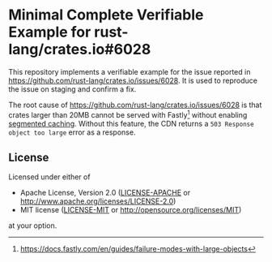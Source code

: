 # Minimal Complete Verifiable Example for rust-lang/crates.io#6028

This repository implements a verifiable example for the issue reported in
<https://github.com/rust-lang/crates.io/issues/6028>. It is used to reproduce
the issue on staging and confirm a fix.

The root cause of <https://github.com/rust-lang/crates.io/issues/6028> is that
crates larger than 20MB cannot be served with Fastly[^1] without enabling
[segmented caching](https://docs.fastly.com/en/guides/segmented-caching).
Without this feature, the CDN returns a `503 Response object too large` error as
a response.

## License

Licensed under either of

- Apache License, Version 2.0 ([LICENSE-APACHE](LICENSE-APACHE) or <http://www.apache.org/licenses/LICENSE-2.0>)
- MIT license ([LICENSE-MIT](LICENSE-MIT) or <http://opensource.org/licenses/MIT>)

at your option.

[^1]: https://docs.fastly.com/en/guides/failure-modes-with-large-objects
